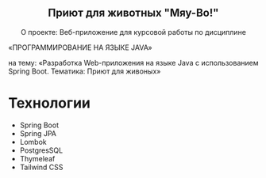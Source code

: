 <h2 align="center"> Приют для животных "Мяу-Во!"</h2>
<p align="center">
О проекте:
Веб-приложение для курсовой работы по дисциплине 

«ПРОГРАММИРОВАНИЕ НА ЯЗЫКЕ JAVA»

на тему: «Разработка Web-приложения на языке Java
с использованием Spring Boot. Тематика: Приют для живоных»


# Технологии
* Spring Boot
* Spring JPA
* Lombok
* PostgresSQL
* Thymeleaf
* Tailwind CSS
